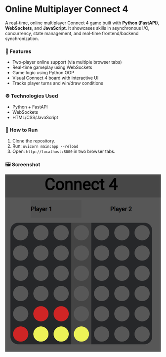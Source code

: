 # Online Multiplayer Connect 4

A real-time, online multiplayer Connect 4 game built with **Python (FastAPI)**, **WebSockets**, and **JavaScript**. It showcases skills in asynchronous I/O, concurrency, state management, and real-time frontend/backend synchronization.

### 🚀 Features
- Two-player online support (via multiple browser tabs)
- Real-time gameplay using WebSockets
- Game logic using Python OOP
- Visual Connect 4 board with interactive UI
- Tracks player turns and win/draw conditions

### ⚙️ Technologies Used
- Python + FastAPI
- WebSockets
- HTML/CSS/JavaScript

### 🔧 How to Run
1. Clone the repository.
2. Run: `uvicorn main:app --reload`
3. Open: `http://localhost:8000` in two browser tabs.

### 🖼️ Screenshot
![Gameplay Screenshot](screenshots/game-screenshot.png)
